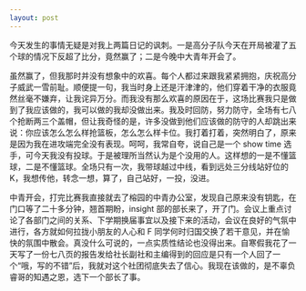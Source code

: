 ```yaml
---
layout: post
---
```


今天发生的事情无疑是对我上两篇日记的讽刺。一是高分子队今天在开局被灌了五个球的情况下反超了比分，竟然赢了；二是今晚中大青年开会了。

虽然赢了，但我那时并没有想象中的欢喜。每个人都过来跟我紧紧拥抱，庆祝高分子威武一雪前耻。顺便提一句，我当时身上还是汗津津的，他们穿着干净的衣服竟然丝毫不嫌弃，让我诧异万分。而我没有那么欢喜的原因在于，这场比赛我只是做到了我应该做的，我可以做的我却没做出来。我及时回防，努力防守，全场有七八个抢断两三个盖帽，但让我奇怪的是，许多没做到他们应该做的防守的人却跳出来说：你应该怎么怎么样抢篮板，怎么怎么样卡位。我打着打着，突然明白了，原来是因为我在进攻端完全没有表现。呵呵，我常自夸，说自己是一个 show time 选手，可今天我没有投球。于是被理所当然认为是个没用的人。这样想的一是不懂篮球，二是不懂篮球。全场只有一次，我带球越过中线，看到远处三分线站好位的 K，我想传他，转念一想，算了，自己站好，一投，没进。

中青开会，打完比赛我直接就去了榕园的中青办公室，发现自己原来没有钥匙，在门口等了二十多分钟，翘首期盼，insight 部的部长来了，开了门。会议上重点讨论了各部门之间的关系、下学期换届事宜以及接下来的活动，会议在良好的气氛中进行，各方就如何拉拢小朋友的人心和 F 同学何时归国交换了若干意见，并在愉快的氛围中散会。真没什么可说的，一点实质性结论也没得出来。自寒假我花了一天写了一份七八页的报告发给社长副社和主编得到的回应是只有一个人回了一个“哦，写的不错”后，我就对这个社团彻底失去了信心。我现在该做的，是不辜负睿哥的知遇之恩，选下一个部长了事。

